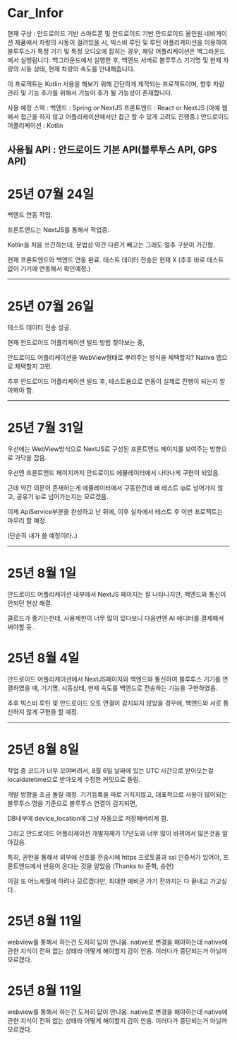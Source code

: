 # Car_Infor
현재 구상 : 
안드로이드 기반 스마트폰 및 안드로이드 기반 안드로이드 올인원 네비게이션 제품에서 차량의 시동이 걸려있을 시, 빅스비 루틴 및 루틴 어플리케이션을 이용하여
블루투스가 특정 기기 및 특정 오디오에 잡히는 경우, 해당 어플리케이션은 백그라운드에서 실행됩니다.
백그라운드에서 실행한 후, 백엔드 서버로 블루투스 기기명 및 현재 차량의 시동 상태, 현재 차량의 속도를 안내해줍니다.

이 프로젝트는 Kotlin 사용을 해보기 위해 간단하게 제작되는 프로젝트이며, 향후 차량 관리 및 기능 추가를 위해서 기능이 추가 될 가능성이 존재합니다.

사용 예정 스택 : 
백엔드 : Spring or NextJS
프론트엔드 : React or NextJS (아예 웹에서 접근을 하지 않고 어플리케이션에서만 접근 할 수 있게 고려도 진행중.)
안드로이드 어플리케이션 : Kotlin

사용될 API : 안드로이드 기본 API(블루투스 API, GPS API)
---
# 25년 07월 24일
백엔드 연동 작업.

프론트엔드는 NextJS를 통해서 작업중.

Kotlin을 처음 쓰긴하는데, 문법상 약간 다른거 빼고는 그래도 얼추 구분이 가긴함.

현재 프론트엔드와 백엔드 연동 완료. 
테스트 데이터 전송은 현재 X (추후 바로 테스트 없이 기기에 연동해서 확인예정.)

---
# 25년 07월 26일
테스트 데이터 전송 성공.

현재 안드로이드 어플리케이션 빌드 방법 찾아보는 중,

안드로이드 어플리케이션을 WebView형태로 뿌려주는 방식을 체택할지? Native 앱으로 체택할지 고민.

추후 안드로이드 어플리케이션 빌드 후, 테스트용으로 연동이 실제로 진행이 되는지 알아봐야 함.

---
# 25년 7월 31일 
우선에는 WebView방식으로 NextJS로 구성된 프론트엔드 페이지를 보여주는 방향으로 가닥을 잡음.

우선엔 프론트엔드 페이지까지 안드로이드 에뮬레이터에서 나타나게 구현이 되었음.

근데 약간 의문이 존재하는게 에뮬레이터에서 구동한건데 왜 테스트 ip로 넘어가지 않고, 공유기 ip로 넘어가는지는 모르겠음.

이제 ApiService부분을 완성하고 난 뒤에, 이후 실차에서 테스트 후 이번 프로젝트는 마무리 할 예정. 

(단순히 내가 쓸 예정이라..)

---
# 25년 8월 1일

안드로이드 어플리케이션 내부에서 NextJS 페이지는 잘 나타나지만, 백엔드와 통신이 안되던 현상 해결.

클로드가 좋기는한데, 사용제한이 너무 많이 있다보니 다음번엔 AI 에디터를 결제해서 써야할 듯.. 

# 25년 8월 4일

안드로이드 어플리케이션에서 NextJS페이지와 백엔드와 통신하여 블루투스 기기를 연결하였을 때, 기기명, 시동상태, 현재 속도를 백엔드로 전송하는 기능을 구현하였음.

추후 빅스비 루틴 및 안드로이드 오토 연결이 감지되지 않았을 경우에, 백엔드와 서로 통신하지 않게 구현을 할 예정.

---

# 25년 8월 8일

작업 중 코드가 너무 꼬여버려서, 8월 6일 날짜에 있는 UTC 시간으로 받아오는걸 localdatetime으로 받아오게 수정한 커밋으로 돌림.

개발 방향을 조금 돌릴 예정. 기기등록을 따로 거치지않고, 대표적으로 사용이 많이되는 블루투스 명을 기준으로 블루투스 연결이 감지되면,

DB내부에 device_location에 그냥 자동으로 저장해버리게 함.

그리고 안드로이드 어플리케이션 개발자체가 17년도와 너무 많이 바뀌어서 많은것을 알아갔음.

특히, 권한을 통해서 외부에 신호를 전송시에 https 프로토콜과 ssl 인증서가 있어야, 프론트엔드에서 반응이 온다는 것을 알았음 (Thanks to 준혁, 승현)

이걸 또 어느세월에 하려나 모르겠다만, 최대한 예비군 가기 전까지는 다 끝내고 가고싶다..

# 25년 8월 11일

webview를 통해서 하는건 도저히 답이 안나옴. native로 변경을 해야하는데 native에 관한 지식이 전혀 없는 상태라 어떻게 해야할지 감이 안옴. 이러다가 중단되는거 아닐까 모르겠다.

# 25년 8월 11일

webview를 통해서 하는건 도저히 답이 안나옴. native로 변경을 해야하는데 native에 관한 지식이 전혀 없는 상태라 어떻게 해야할지 감이 안옴. 이러다가 중단되는거 아닐까 모르겠다.